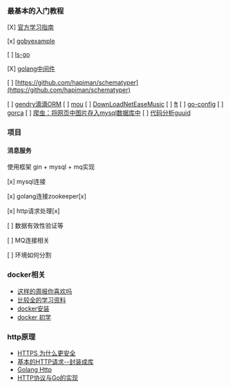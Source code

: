 ### 最基本的入门教程

[X] [官方学习指南](https://tour.go-zh.org/list)

[x] [gobyexample](https://gobyexample.com)

[ ] [ls-go](https://github.com/acarl005/ls-go)

[X] [golang中间件](https://gocn.io/question/1703)

[ ] [https://github.com/hapiman/schematyper](https://github.com/hapiman/schematyper)

[ ] [gendry滴滴ORM](https://github.com/didi/gendry)
[ ] [mou](https://github.com/Bestfeel/mou?utm_source=gold_browser_extension)
[ ] [DownLoadNetEaseMusic](https://github.com/SugarAYuan/golang-DownLoadNetEaseMusic)
[ ] [ft](https://github.com/hapiman/ft)
[ ] [go-config](https://github.com/micro/go-config)
[ ] [gorca](https://github.com/icub3d/gorca)
[ ] [爬虫：将网页中图片存入mysql数据库中](https://github.com/ArronYR/GO_CrawlData_MySQL)
[ ] [代码分析guuid](https://github.com/dreamans/guuid)

### 项目
#### 消息服务
使用框架 gin + mysql + mq实现

[x] mysql连接

[x] golang连接zookeeper[x]

[x] http请求处理[x]

[ ] 数据有效性验证等

[ ] MQ连接相关

[ ] 环境如何分割

### docker相关

* [这样的周报你喜欢吗](https://mp.weixin.qq.com/s?__biz=MjM5MTA1MjAxMQ==&mid=402047846&idx=1&sn=7665b23b7c10372e188b667aa16a1bfd&scene=0&key=170e777a139b39dc2986630ef8f77c418706598fbbbd6deb55da8c7eac723371c299954256b5ec64c9b3988e22bd72a79e3278259ed15c3b6566c05285d19477231e3ed61a5a5627b995fa34b47569bc&ascene=0&uin=MTA3NjI4MDE4MA%3D%3D&devicetype=iMac+MacBookPro11%2C1+OSX+OSX+10.12.1+build(16B2555)&version=12010210&nettype=WIFI&fontScale=100&pass_ticket=tD6gm9uMrI%2FvsVU%2BJnczmNKDZdjdQvJCt5RU0b5B%2BDCkpXnYvgTuvnxfDRp9AyNw)
* [比较全的学习资料](https://yq.aliyun.com/articles/65145?utm_content=m_7961)
* [docker安装](https://mos.meituan.com/library/26/how-to-install-docker-on-centos/)
* [docker 初学](https://docs.docker.com/engine/getstarted/)

### http原理

* [HTTPS 为什么更安全](http://hacknical.com/dashboard/github)
* [基本的HTTP请求--封装成库](https://i6448038.github.io/2017/11/11/httpAndGolang/)
* [Golang Http](https://github.com/hapiman/jsrice/issues/37)
* [HTTP协议与Go的实现](https://ninokop.github.io/2018/03/19/HTTP%E5%8D%8F%E8%AE%AE%E4%B8%8EGo%E7%9A%84%E5%AE%9E%E7%8E%B0/)
###

